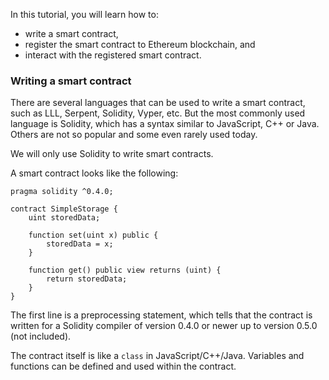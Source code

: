 In this tutorial, you will learn how to:
- write a smart contract, 
- register the smart contract to Ethereum blockchain, and 
- interact with the registered smart contract.

### Writing a smart contract

There are several languages that can be used to write a smart contract, such as LLL, Serpent, Solidity, Vyper, etc. But the most commonly used language is Solidity, which has a syntax similar to JavaScript, C++ or Java. Others are not so popular and some even rarely used today. 

We will only use Solidity to write smart contracts. 

A smart contract looks like the following:

```
pragma solidity ^0.4.0;

contract SimpleStorage {
    uint storedData;

    function set(uint x) public {
        storedData = x;
    }

    function get() public view returns (uint) {
        return storedData;
    }
}
```
The first line is a preprocessing statement, which tells that the contract is written for a Solidity compiler of version 0.4.0 or newer up to version 0.5.0 (not included). 

The contract itself is like a ```class``` in JavaScript/C++/Java. Variables and functions can be defined and used within the contract. 
